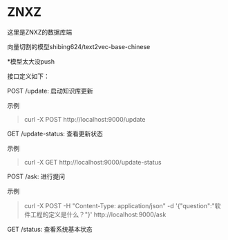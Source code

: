 # ZNXZ
这里是ZNXZ的数据库端

向量切割的模型shibing624/text2vec-base-chinese

*模型太大没push

接口定义如下：

POST /update: 启动知识库更新

示例
>curl -X POST http://localhost:9000/update

GET /update-status: 查看更新状态

示例
>curl -X GET http://localhost:9000/update-status

POST /ask: 进行提问

示例
>curl -X POST -H "Content-Type: application/json" -d '{"question":"软件工程的定义是什么？"}' http://localhost:9000/ask

GET /status: 查看系统基本状态
